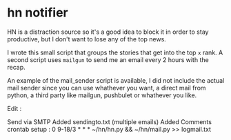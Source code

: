 # hn notifier

HN is a distraction source so it's a good idea to block it in order to stay productive, but I don't want to lose any of the top news. 

I wrote this small script that groups the stories that get into the top `x` rank. A second script uses `mailgun` to send me an email every 2 hours with the recap. 

An example of the mail_sender script is available, I did not include the actual mail sender since you can use whathever you want, a direct mail from python, a third party like mailgun, pushbulet or whathever you like.

Edit : 

Send via SMTP 
Added sendingto.txt (multiple emails)
Added Comments
crontab setup : 
0 9-18/3 * * * ~/hn/hn.py && ~/hn/mail.py >> logmail.txt


 

